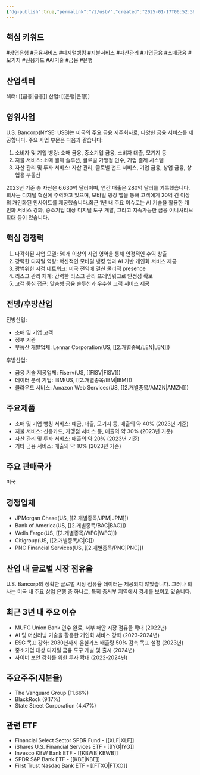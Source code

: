 ```yaml
---
{"dg-publish":true,"permalink":"/2/usb/","created":"2025-01-17T06:52:36.441+09:00","updated":"2025-07-29T21:37:05.339+09:00"}
---
```


## 핵심 키워드

#상업은행 #금융서비스 #디지털뱅킹 #지불서비스 #자산관리 #기업금융 #소매금융 #모기지 #신용카드 #AI기술 #금융 #은행 

## 산업섹터

섹터: [[금융\|금융]]
산업: [[은행\|은행]]

## 영위사업

U.S. Bancorp(NYSE: USB)는 미국의 주요 금융 지주회사로, 다양한 금융 서비스를 제공합니다. 주요 사업 부문은 다음과 같습니다:

1. 소비자 및 기업 뱅킹: 소매 금융, 중소기업 금융, 소비자 대출, 모기지 등
2. 지불 서비스: 소매 결제 솔루션, 글로벌 가맹점 인수, 기업 결제 시스템
3. 자산 관리 및 투자 서비스: 자산 관리, 글로벌 펀드 서비스, 기업 금융, 상업 금융, 상업용 부동산

2023년 기준 총 자산은 6,630억 달러이며, 연간 매출은 280억 달러를 기록했습니다. 회사는 디지털 혁신에 주력하고 있으며, 모바일 뱅킹 앱을 통해 고객에게 20억 건 이상의 개인화된 인사이트를 제공했습니다.최근 1년 내 주요 이슈로는 AI 기술을 활용한 개인화 서비스 강화, 중소기업 대상 디지털 도구 개발, 그리고 지속가능한 금융 이니셔티브 확대 등이 있습니다.

## 핵심 경쟁력

1. 다각화된 사업 모델: 50개 이상의 사업 영역을 통해 안정적인 수익 창출
2. 강력한 디지털 역량: 혁신적인 모바일 뱅킹 앱과 AI 기반 개인화 서비스 제공
3. 광범위한 지점 네트워크: 미국 전역에 걸친 물리적 presence
4. 리스크 관리 체계: 강력한 리스크 관리 프레임워크로 안정성 확보
5. 고객 중심 접근: 맞춤형 금융 솔루션과 우수한 고객 서비스 제공

## 전방/후방산업

전방산업:

- 소매 및 기업 고객
- 정부 기관
- 부동산 개발업체: Lennar Corporation(US, [[2.개별종목/LEN\|LEN]])

후방산업:

- 금융 기술 제공업체: Fiserv(US, [[FISV\|FISV]])
- 데이터 분석 기업: IBM(US, [[2.개별종목/IBM\|IBM]])
- 클라우드 서비스: Amazon Web Services(US, [[2.개별종목/AMZN\|AMZN]])

## 주요제품

- 소매 및 기업 뱅킹 서비스: 예금, 대출, 모기지 등, 매출의 약 40% (2023년 기준)
- 지불 서비스: 신용카드, 가맹점 서비스 등, 매출의 약 30% (2023년 기준)
- 자산 관리 및 투자 서비스: 매출의 약 20% (2023년 기준)
- 기타 금융 서비스: 매출의 약 10% (2023년 기준)

## 주요 판매국가

미국

## 경쟁업체

- JPMorgan Chase(US, [[2.개별종목/JPM\|JPM]])
- Bank of America(US, [[2.개별종목/BAC\|BAC]])
- Wells Fargo(US, [[2.개별종목/WFC\|WFC]])
- Citigroup(US, [[2.개별종목/C\|C]])
- PNC Financial Services(US, [[2.개별종목/PNC\|PNC]])

## 산업 내 글로벌 시장 점유율

U.S. Bancorp의 정확한 글로벌 시장 점유율 데이터는 제공되지 않았습니다. 그러나 회사는 미국 내 주요 상업 은행 중 하나로, 특히 중서부 지역에서 강세를 보이고 있습니다.

## 최근 3년 내 주요 이슈

- MUFG Union Bank 인수 완료, 서부 해안 시장 점유율 확대 (2022년)
- AI 및 머신러닝 기술을 활용한 개인화 서비스 강화 (2023-2024년)
- ESG 목표 강화: 2030년까지 온실가스 배출량 50% 감축 목표 설정 (2023년)
- 중소기업 대상 디지털 금융 도구 개발 및 출시 (2024년)
- 사이버 보안 강화를 위한 투자 확대 (2022-2024년)

## 주요주주(지분율)

- The Vanguard Group (11.66%)
- BlackRock (9.17%)
- State Street Corporation (4.47%)

## 관련 ETF

- Financial Select Sector SPDR Fund - [[XLF\|XLF]]
- iShares U.S. Financial Services ETF - [[IYG\|IYG]]
- Invesco KBW Bank ETF - [[KBWB\|KBWB]]
- SPDR S&P Bank ETF - [[KBE\|KBE]]
- First Trust Nasdaq Bank ETF - [[FTXO\|FTXO]]